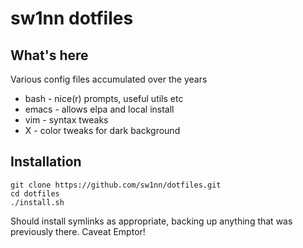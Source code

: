 # sw1nn dotfiles

## What's here

Various config files accumulated over the years

* bash - nice(r) prompts, useful utils etc
* emacs - allows elpa and local install
* vim - syntax tweaks
* X - color tweaks for dark background

## Installation

    git clone https://github.com/sw1nn/dotfiles.git
    cd dotfiles
    ./install.sh

Should install symlinks as appropriate, backing up anything that was previously there. Caveat Emptor!
